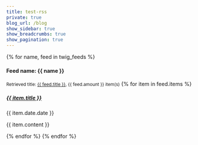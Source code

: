 ```yaml
---
title: test-rss
private: true
blog_url: /blog
show_sidebar: true
show_breadcrumbs: true
show_pagination: true
---
```


{% for name, feed in twig_feeds %}
  <h4>Feed name: {{ name }}</h4>
  <small>Retrieved title: <a href="{{ feed.source }}">{{ feed.title }}</a>, {{ feed.amount }} item(s)</small>
 {% for item in feed.items %}
<h5>
<a href="{{ item.url }}">{{ item.title }}</a>
  </h5>
  <time>{{ item.date.date }}</time>
  <p>{{ item.content }}</p>
 {% endfor %}
{% endfor %}